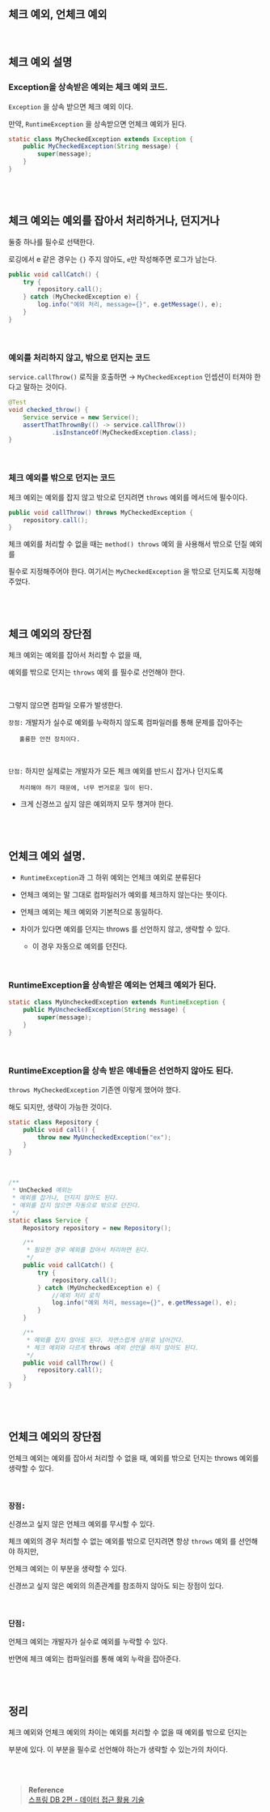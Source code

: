 ## 체크 예외, 언체크 예외

<br/>

## 체크 예외 설명

### Exception을 상속받은 예외는 체크 예외 코드.

`Exception` 을 상속 받으면 체크 예외 이다.

만약, `RuntimeException` 을 상속받으면 언체크 예외가 된다.

```java
static class MyCheckedException extends Exception {
    public MyCheckedException(String message) {
        super(message);
    }
}
```

<br/><br/>

## 체크 예외는 예외를 잡아서 처리하거나, 던지거나

둘중 하나를 필수로 선택한다.

로깅에서 e 같은 경우는 `{}` 주지 않아도, `e`만 작성해주면 로그가 남는다.

```java
public void callCatch() {
    try {
        repository.call();
    } catch (MyCheckedException e) {
        log.info("예외 처리, message={}", e.getMessage(), e);
    }
}
```

<br/>

### 예외를 처리하지 않고, 밖으로 던지는 코드

`service.callThrow()` 로직을 호출하면 → 
`MyCheckedException` 인셉션이 터져야 한다고 말하는 것이다.

```java
@Test
void checked_throw() {
    Service service = new Service();
    assertThatThrownBy(() -> service.callThrow())
            .isInstanceOf(MyCheckedException.class);
}
```

<br/>

### 체크 예외를 밖으로 던지는 코드

체크 예외는 예외를 잡지 않고 밖으로 던지려면 `throws` 예외를 메서드에 필수이다.

```java
public void callThrow() throws MyCheckedException {
    repository.call();
}
```

체크 예외를 처리할 수 없을 때는 `method() throws` 예외 을 사용해서 밖으로 던질 예외를 

필수로 지정해주어야 한다. 여기서는 `MyCheckedException` 을 밖으로 던지도록 지정해주었다.

<br/><br/>

## 체크 예외의 장단점

체크 예외는 예외를 잡아서 처리할 수 없을 때, 

예외를 밖으로 던지는 `throws` 예외 를 필수로 선언해야 한다. 

<br/>

그렇지 않으면 컴파일 오류가 발생한다.

`장점:` 개발자가 실수로 예외를 누락하지 않도록 컴파일러를 통해 문제를 잡아주는 

       훌륭한 안전 장치이다.

<br/>

`단점:` 하지만 실제로는 개발자가 모든 체크 예외를 반드시 잡거나 던지도록 

       처리해야 하기 때문에, 너무 번거로운 일이 된다. 

- 크게 신경쓰고 싶지 않은 예외까지 모두 챙겨야 한다.

<br/><br/>

## 언체크 예외 설명.

- `RuntimeException`과 그 하위 예외는 언체크 예외로 분류된다

- 언체크 예외는 말 그대로 컴파일러가 예외를 체크하지 않는다는 뜻이다.
  
- 언체크 예외는 체크 예외와 기본적으로 동일하다.
  
- 차이가 있다면 예외를 던지는 throws 를 선언하지 않고, 생략할 수 있다.
    - 이 경우 자동으로 예외를 던진다.

<br/>

### RuntimeException을 상속받은 예외는 언체크 예외가 된다.

```java
static class MyUncheckedException extends RuntimeException {
    public MyUncheckedException(String message) {
        super(message);
    }
}
```

<br/>

### RuntimeException을 상속 받은 얘네들은 선언하지 않아도 된다.

`throws MyCheckedException` 기존엔 이렇게 했어야 했다. 

해도 되지만, 생략이 가능한 것이다.

```java
static class Repository {
    public void call() {
        throw new MyUncheckedException("ex");
    }
}
```

<br/>

```java
/**
 * UnChecked 예외는
 * 예외를 잡거나, 던지지 않아도 된다.
 * 예외를 잡지 않으면 자동으로 밖으로 던진다.
 */
static class Service {
    Repository repository = new Repository();

    /**
     * 필요한 경우 예외를 잡아서 처리하면 된다.
     */
    public void callCatch() {
        try {
            repository.call();
        } catch (MyUncheckedException e) {
            //예외 처리 로직
            log.info("예외 처리, message={}", e.getMessage(), e);
        }
    }

    /**
     * 예외를 잡지 않아도 된다. 자연스럽게 상위로 넘어간다.
     * 체크 예외와 다르게 throws 예외 선언을 하지 않아도 된다.
     */
    public void callThrow() {
        repository.call();
    }
}
```

<br/><br/>

## 언체크 예외의 장단점

언체크 예외는 예외를 잡아서 처리할 수 없을 때, 예외를 밖으로 던지는 throws 예외를 생략할 수 있다.

<br/>

### `장점:` 

신경쓰고 싶지 않은 언체크 예외를 무시할 수 있다. 



체크 예외의 경우 처리할 수 없는 예외를 밖으로 던지려면 항상 `throws` 예외 를 선언해야 하지만, 

언체크 예외는 이 부분을 생략할 수 있다. 



신경쓰고 싶지 않은 예외의 의존관계를 참조하지 않아도 되는 장점이 있다.


<br/>

### `단점:` 

언체크 예외는 개발자가 실수로 예외를 누락할 수 있다. 

반면에 체크 예외는 컴파일러를 통해 예외 누락을 잡아준다.

<br/><br/>

## 정리

체크 예외와 언체크 예외의 차이는 예외를 처리할 수 없을 때 예외를 밖으로 던지는 

부분에 있다. 이 부분을 필수로 선언해야 하는가 생략할 수 있는가의 차이다.


<br/><br/>

>**Reference** <br/>[스프링 DB 2편 - 데이터 접근 활용 기술](https://www.inflearn.com/course/%EC%8A%A4%ED%94%84%EB%A7%81-db-2/dashboard)

